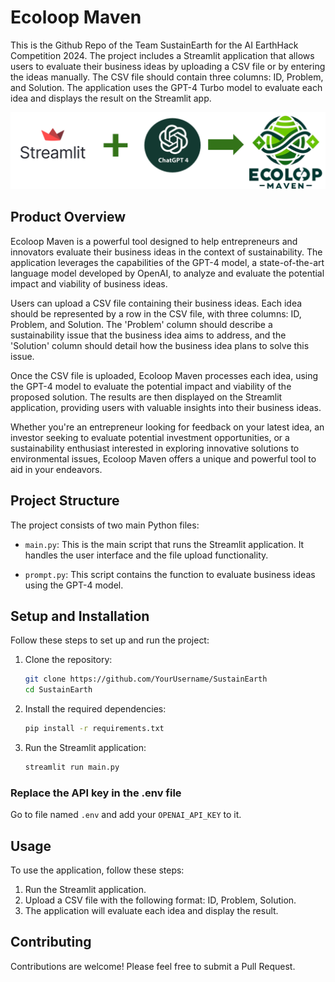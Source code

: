 # Ecoloop Maven

This is the Github Repo of the Team SustainEarth for the AI EarthHack Competition 2024. The project includes a Streamlit application that allows users to evaluate their business ideas by uploading a CSV file or by entering the ideas manually. The CSV file should contain three columns: ID, Problem, and Solution. The application uses the GPT-4 Turbo model to evaluate each idea and displays the result on the Streamlit app.

![Flow Diagram](flow.png)


## Product Overview

Ecoloop Maven is a powerful tool designed to help entrepreneurs and innovators evaluate their business ideas in the context of sustainability. The application leverages the capabilities of the GPT-4 model, a state-of-the-art language model developed by OpenAI, to analyze and evaluate the potential impact and viability of business ideas.

Users can upload a CSV file containing their business ideas. Each idea should be represented by a row in the CSV file, with three columns: ID, Problem, and Solution. The 'Problem' column should describe a sustainability issue that the business idea aims to address, and the 'Solution' column should detail how the business idea plans to solve this issue.

Once the CSV file is uploaded, Ecoloop Maven processes each idea, using the GPT-4 model to evaluate the potential impact and viability of the proposed solution. The results are then displayed on the Streamlit application, providing users with valuable insights into their business ideas.

Whether you're an entrepreneur looking for feedback on your latest idea, an investor seeking to evaluate potential investment opportunities, or a sustainability enthusiast interested in exploring innovative solutions to environmental issues, Ecoloop Maven offers a unique and powerful tool to aid in your endeavors.

## Project Structure

The project consists of two main Python files:

- `main.py`: This is the main script that runs the Streamlit application. It handles the user interface and the file upload functionality.

- `prompt.py`: This script contains the function to evaluate business ideas using the GPT-4 model.

## Setup and Installation

Follow these steps to set up and run the project:

1. Clone the repository:
    ```bash
    git clone https://github.com/YourUsername/SustainEarth
    cd SustainEarth
    ```

2. Install the required dependencies:
    ```bash
    pip install -r requirements.txt
    ```

3. Run the Streamlit application:
    ```bash
    streamlit run main.py
    ```


### Replace the API key in the .env file

Go to file named `.env` and add your `OPENAI_API_KEY` to it.

## Usage

To use the application, follow these steps:

1. Run the Streamlit application.
2. Upload a CSV file with the following format: ID, Problem, Solution.
3. The application will evaluate each idea and display the result.

## Contributing

Contributions are welcome! Please feel free to submit a Pull Request.
